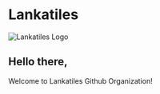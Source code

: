 # Lankatiles

![Lankatiles Logo](https://www.lankatiles.com/wp-content/uploads/2022/06/lanka-tiles-logo.svg)

## Hello there,

Welcome to Lankatiles Github Organization!
